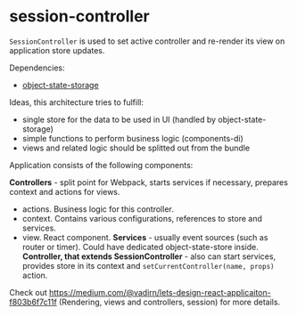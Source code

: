 # session-controller

`SessionController` is used to set active controller and re-render its view on application store updates.

Dependencies:

- [object-state-storage](https://github.com/vadirn/object-state-storage)

Ideas, this architecture tries to fulfill:

- single store for the data to be used in UI (handled by object-state-storage)
- simple functions to perform business logic (components-di)
- views and related logic should be splitted out from the bundle

Application consists of the following components:

**Controllers** - split point for Webpack, starts services if necessary, prepares context and actions for views.
  - actions. Business logic for this controller.
  - context. Contains various configurations, references to store and services.
  - view. React component.
**Services** - usually event sources (such as router or timer). Could have dedicated object-state-store inside.
**Controller, that extends SessionController** - also can start services, provides store in its context and `setCurrentController(name, props)` action.

Check out https://medium.com/@vadirn/lets-design-react-applicaiton-f803b6f7c11f (Rendering, views and controllers, session) for more details.
